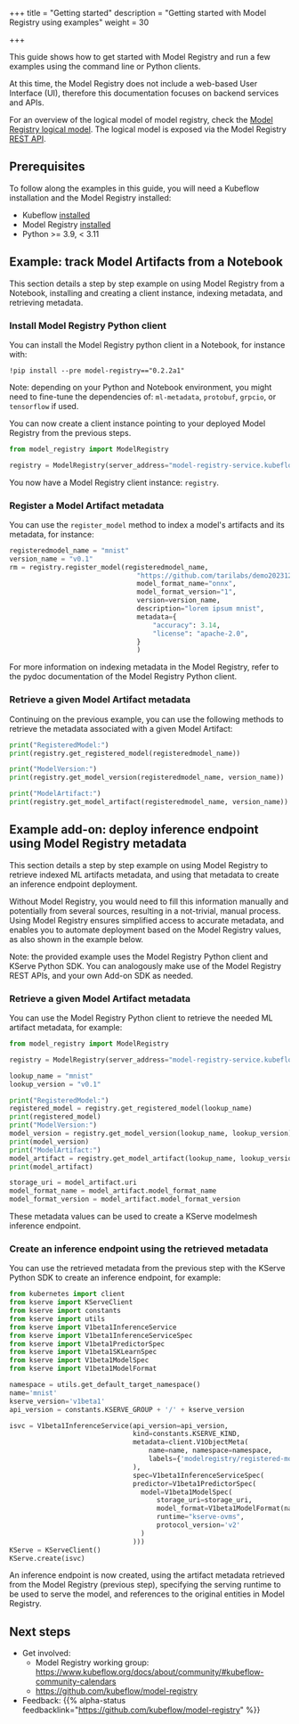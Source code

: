 +++
title = "Getting started"
description = "Getting started with Model Registry using examples"
weight = 30

+++

This guide shows how to get started with Model Registry and run a few examples using the
command line or Python clients.

At this time, the Model Registry does not include a web-based User Interface (UI), therefore this documentation focuses on backend services and APIs.

For an overview of the logical model of model registry, check the
[Model Registry logical model](https://github.com/kubeflow/model-registry/blob/main/docs/logical_model.md).
The logical model is exposed via the Model Registry [REST API](https://editor.swagger.io/?url=https://raw.githubusercontent.com/kubeflow/model-registry/main/api/openapi/model-registry.yaml).

## Prerequisites

To follow along the examples in this guide, you will need a Kubeflow installation and the Model Registry installed:

- Kubeflow [installed](/docs/started/installing-kubeflow/)
- Model Registry [installed](/docs/components/model-registry/installation/)
- Python >= 3.9, < 3.11

## Example: track Model Artifacts from a Notebook

This section details a step by step example on using Model Registry from a Notebook, installing and creating a client instance, indexing metadata, and retrieving metadata.

### Install Model Registry Python client

You can install the Model Registry python client in a Notebook, for instance with:

```
!pip install --pre model-registry=="0.2.2a1"
```

Note: depending on your Python and Notebook environment, you might need to fine-tune the dependencies of: `ml-metadata`, `protobuf`, `grpcio`, or `tensorflow` if used.

You can now create a client instance pointing to your deployed Model Registry from the previous steps.

```python
from model_registry import ModelRegistry

registry = ModelRegistry(server_address="model-registry-service.kubeflow.svc.cluster.local", port=9090, author="your name", is_secure=False)
```

You now have a Model Registry client instance: `registry`.

### Register a Model Artifact metadata

You can use the `register_model` method to index a model's artifacts and its metadata, for instance:

```python
registeredmodel_name = "mnist"
version_name = "v0.1"
rm = registry.register_model(registeredmodel_name,
                                "https://github.com/tarilabs/demo20231212/raw/main/v1.nb20231206162408/mnist.onnx",
                                model_format_name="onnx",
                                model_format_version="1",
                                version=version_name,
                                description="lorem ipsum mnist",
                                metadata={
                                    "accuracy": 3.14,
                                    "license": "apache-2.0",
                                }
                                )
```

For more information on indexing metadata in the Model Registry, refer to the pydoc documentation of the Model Registry Python client.

### Retrieve a given Model Artifact metadata

Continuing on the previous example, you can use the following methods to retrieve the metadata associated with a given Model Artifact:

```python
print("RegisteredModel:")
print(registry.get_registered_model(registeredmodel_name))

print("ModelVersion:")
print(registry.get_model_version(registeredmodel_name, version_name))

print("ModelArtifact:")
print(registry.get_model_artifact(registeredmodel_name, version_name))
```

## Example add-on: deploy inference endpoint using Model Registry metadata 

This section details a step by step example on using Model Registry to retrieve indexed ML artifacts metadata, and using that metadata to create an inference endpoint deployment.

Without Model Registry, you would need to fill this information manually and potentially from several sources, resulting in a not-trivial, manual process.
Using Model Registry ensures simplified access to accurate metadata, and enables you to automate deployment based on the Model Registry values, as also shown in the example below.

Note: the provided example uses the Model Registry Python client and KServe Python SDK. You can analogously make use of the Model Registry REST APIs, and your own Add-on SDK as needed.

### Retrieve a given Model Artifact metadata

You can use the Model Registry Python client to retrieve the needed ML artifact metadata, for example:

```python
from model_registry import ModelRegistry

registry = ModelRegistry(server_address="model-registry-service.kubeflow.svc.cluster.local", port=9090, author="mmortari", is_secure=False)

lookup_name = "mnist"
lookup_version = "v0.1"

print("RegisteredModel:")
registered_model = registry.get_registered_model(lookup_name)
print(registered_model)
print("ModelVersion:")
model_version = registry.get_model_version(lookup_name, lookup_version)
print(model_version)
print("ModelArtifact:")
model_artifact = registry.get_model_artifact(lookup_name, lookup_version)
print(model_artifact)

storage_uri = model_artifact.uri
model_format_name = model_artifact.model_format_name
model_format_version = model_artifact.model_format_version
```

These metadata values can be used to create a KServe modelmesh inference endpoint.

### Create an inference endpoint using the retrieved metadata

You can use the retrieved metadata from the previous step with the KServe Python SDK to create an inference endpoint, for example:

```python
from kubernetes import client 
from kserve import KServeClient
from kserve import constants
from kserve import utils
from kserve import V1beta1InferenceService
from kserve import V1beta1InferenceServiceSpec
from kserve import V1beta1PredictorSpec
from kserve import V1beta1SKLearnSpec
from kserve import V1beta1ModelSpec
from kserve import V1beta1ModelFormat

namespace = utils.get_default_target_namespace()
name='mnist'
kserve_version='v1beta1'
api_version = constants.KSERVE_GROUP + '/' + kserve_version

isvc = V1beta1InferenceService(api_version=api_version,
                               kind=constants.KSERVE_KIND,
                               metadata=client.V1ObjectMeta(
                                   name=name, namespace=namespace,
                                   labels={'modelregistry/registered-model-id': registered_model.id, 'modelregistry/model-version-id': model_version.id}
                               ),
                               spec=V1beta1InferenceServiceSpec(
                               predictor=V1beta1PredictorSpec(
                                 model=V1beta1ModelSpec(
                                     storage_uri=storage_uri,
                                     model_format=V1beta1ModelFormat(name=model_format_name, version=model_format_version),
                                     runtime="kserve-ovms",
                                     protocol_version='v2'
                                 )
                               )))
KServe = KServeClient()
KServe.create(isvc)
```

An inference endpoint is now created, using the artifact metadata retrieved from the Model Registry (previous step),
specifying the serving runtime to be used to serve the model, and references to the original entities in Model Registry.

## Next steps

- Get involved:
  - Model Registry working group: https://www.kubeflow.org/docs/about/community/#kubeflow-community-calendars
  - https://github.com/kubeflow/model-registry
- Feedback: {{% alpha-status feedbacklink="https://github.com/kubeflow/model-registry" %}}

